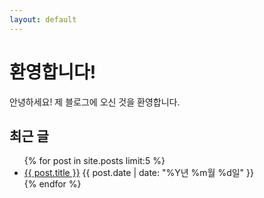 ```yaml
---
layout: default
---
```


# 환영합니다!

안녕하세요! 제 블로그에 오신 것을 환영합니다.

## 최근 글

<ul>
  {% for post in site.posts limit:5 %}
    <li>
      <a href="{{ post.url | relative_url }}">{{ post.title }}</a>
      <span>{{ post.date | date: "%Y년 %m월 %d일" }}</span>
    </li>
  {% endfor %}
</ul>
